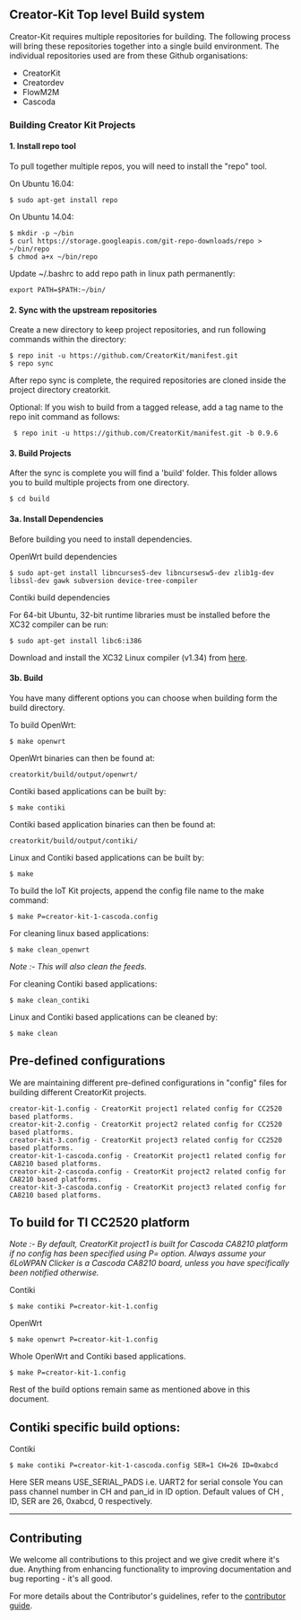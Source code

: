 ##  Creator-Kit Top level Build system

Creator-Kit requires multiple repositories for building. The following process will bring these repositories together into a single build environment. The individual repositories used are from these Github organisations:

* CreatorKit
* Creatordev
* FlowM2M
* Cascoda

### Building Creator Kit Projects

#### 1. Install repo tool

To pull together multiple repos, you will need to install the "repo" tool.

On Ubuntu 16.04:

    $ sudo apt-get install repo

On Ubuntu 14.04:

    $ mkdir -p ~/bin
    $ curl https://storage.googleapis.com/git-repo-downloads/repo > ~/bin/repo
    $ chmod a+x ~/bin/repo

Update ~/.bashrc to add repo path in linux path permanently:

    export PATH=$PATH:~/bin/

#### 2. Sync with the upstream repositories

Create a new directory to keep project repositories, and run following commands within the directory:

    $ repo init -u https://github.com/CreatorKit/manifest.git
    $ repo sync

After repo sync is complete, the required repositories are cloned inside the project directory creatorkit.

Optional: If you wish to build from a tagged release, add a tag name to the repo init command as follows:

     $ repo init -u https://github.com/CreatorKit/manifest.git -b 0.9.6

#### 3. Build Projects

After the sync is complete you will find a 'build' folder. This folder allows you to build multiple projects from one directory.

    $ cd build

#### 3a. Install Dependencies

Before building you need to install dependencies.

OpenWrt build dependencies

    $ sudo apt-get install libncurses5-dev libncursesw5-dev zlib1g-dev libssl-dev gawk subversion device-tree-compiler

Contiki build dependencies

For 64-bit Ubuntu, 32-bit runtime libraries must be installed before the XC32 compiler can be run:

    $ sudo apt-get install libc6:i386

Download and install the XC32 Linux compiler (v1.34) from [here](http://ww1.microchip.com/downloads/en/DeviceDoc/xc32-v1.34-full-install-linux-installer.run).

#### 3b. Build

You have many different options you can choose when building form the build directory.

To build OpenWrt:

    $ make openwrt

OpenWrt binaries can then be found at:

    creatorkit/build/output/openwrt/

Contiki based applications can be built by:

    $ make contiki

Contiki based application binaries can then be found at:

    creatorkit/build/output/contiki/

Linux and Contiki based applications can be built by:

    $ make

To build the IoT Kit projects, append the config file name to the make command:

    $ make P=creator-kit-1-cascoda.config

For cleaning linux based applications:

    $ make clean_openwrt

_Note :- This will also clean the feeds._

For cleaning Contiki based applications:

    $ make clean_contiki

Linux and Contiki based applications can be cleaned by:

    $ make clean

## Pre-defined configurations

We are maintaining different pre-defined configurations in "config" files for building different CreatorKit projects.

    creator-kit-1.config - CreatorKit project1 related config for CC2520 based platforms.
    creator-kit-2.config - CreatorKit project2 related config for CC2520 based platforms.
    creator-kit-3.config - CreatorKit project3 related config for CC2520 based platforms.
    creator-kit-1-cascoda.config - CreatorKit project1 related config for CA8210 based platforms.
    creator-kit-2-cascoda.config - CreatorKit project2 related config for CA8210 based platforms.
    creator-kit-3-cascoda.config - CreatorKit project3 related config for CA8210 based platforms.

## To build for TI CC2520 platform

_Note :- By default, CreatorKit project1 is built for Cascoda CA8210 platform if no config has been specified using P= option. Always assume your 6LoWPAN Clicker is a Cascoda CA8210 board, unless you have specifically been notified otherwise._

Contiki

    $ make contiki P=creator-kit-1.config

OpenWrt

    $ make openwrt P=creator-kit-1.config

Whole OpenWrt and Contiki based applications.

    $ make P=creator-kit-1.config

Rest of the build options remain same as mentioned above in this document.

## Contiki specific build options:

Contiki

    $ make contiki P=creator-kit-1-cascoda.config SER=1 CH=26 ID=0xabcd


Here SER means USE_SERIAL_PADS i.e. UART2 for serial console
You can pass channel number in CH and pan_id in ID option.
Default values of CH , ID, SER are 26, 0xabcd, 0 respectively.

----

## Contributing

We welcome all contributions to this project and we give credit where it's due. Anything from enhancing functionality to improving documentation and bug reporting - it's all good.

For more details about the Contributor's guidelines, refer to the [contributor guide](https://github.com/CreatorKit/creator-docs/blob/master/ContributorGuide.md).
